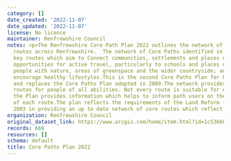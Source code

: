 ```yaml
---
category: []
date_created: '2022-11-07'
date_updated: '2022-11-07'
license: No licence
maintainer: Renfrewshire Council
notes: <p>The Renfrewshire Core Path Plan 2022 outlines the network of key access
  routes across Renfrewshire.  The network of Core Paths identified in the Plan reflect
  key routes which aim to Connect communities, settlements and places of interest;Provide
  opportunities for active travel, particularly to schools and places of work;Connect
  people with nature, areas of greenspace and the wider countryside; andPromote and
  encourage healthy lifestyles.This is the second Core Paths Plan for Renfrewshire
  and replaces the Core Paths Plan adopted in 2009.The network provides a series of
  routes for people of all abilities. Not every route is suitable for everyone and
  the Plan provides information which helps to inform path users on the characteristics
  of each route.The plan reflects the requirements of the Land Reform (Scotland) Act
  2003 in providing an up to date network of core routes which reflect current circumstances.</p>
organization: Renfrewshire Council
original_dataset_link: https://www.arcgis.com/home/item.html?id=1c53660545a6442c9ca0e6bd23d502dc
records: 669
resources: []
schema: default
title: Core Paths Plan 2022
---
```

